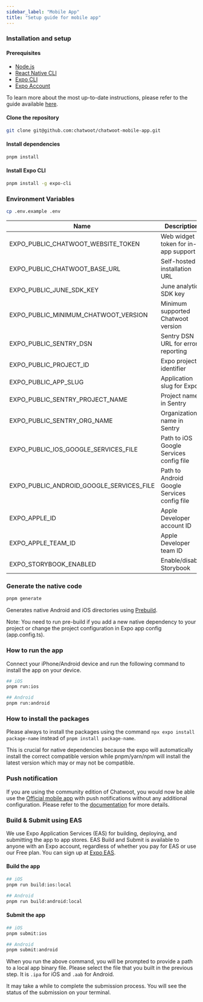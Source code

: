 ```yaml
---
sidebar_label: "Mobile App"
title: "Setup guide for mobile app"
---
```



### Installation and setup

#### Prerequisites

- [Node.js](https://nodejs.org/en/download/)
- [React Native CLI](https://reactnative.dev/docs/environment-setup)
- [Expo CLI](https://docs.expo.dev/get-started/installation/)
- [Expo Account](https://expo.dev/signup)

To learn more about the most up-to-date instructions, please refer to the guide available [here](https://docs.expo.dev/get-started/set-up-your-environment/).

#### Clone the repository

```bash
git clone git@github.com:chatwoot/chatwoot-mobile-app.git
```

#### Install dependencies

```bash
pnpm install
```

#### Install Expo CLI

```bash
pnpm install -g expo-cli
```

### Environment Variables

```bash
cp .env.example .env
```

| Name                                     | Description                                 | Default Value            | Required |
| ---------------------------------------- | ------------------------------------------- | ------------------------ | -------- |
| EXPO_PUBLIC_CHATWOOT_WEBSITE_TOKEN       | Web widget token for in-app support         | -                        | No       |
| EXPO_PUBLIC_CHATWOOT_BASE_URL            | Self-hosted installation URL                | https://app.chatwoot.com | Yes      |
| EXPO_PUBLIC_JUNE_SDK_KEY                 | June analytics SDK key                      | -                        | No       |
| EXPO_PUBLIC_MINIMUM_CHATWOOT_VERSION     | Minimum supported Chatwoot version          | -                        | Yes      |
| EXPO_PUBLIC_SENTRY_DSN                   | Sentry DSN URL for error reporting          | -                        | No       |
| EXPO_PUBLIC_PROJECT_ID                   | Expo project identifier                     | -                        | Yes      |
| EXPO_PUBLIC_APP_SLUG                     | Application slug for Expo                   | -                        | Yes      |
| EXPO_PUBLIC_SENTRY_PROJECT_NAME          | Project name in Sentry                      | -                        | No       |
| EXPO_PUBLIC_SENTRY_ORG_NAME              | Organization name in Sentry                 | -                        | No       |
| EXPO_PUBLIC_IOS_GOOGLE_SERVICES_FILE     | Path to iOS Google Services config file     | -                        | No       |
| EXPO_PUBLIC_ANDROID_GOOGLE_SERVICES_FILE | Path to Android Google Services config file | -                        | No       |
| EXPO_APPLE_ID                            | Apple Developer account ID                  | -                        | No       |
| EXPO_APPLE_TEAM_ID                       | Apple Developer team ID                     | -                        | No       |
| EXPO_STORYBOOK_ENABLED                   | Enable/disable Storybook                    | false                    | No       |

### Generate the native code

```bash
pnpm generate
```

Generates native Android and iOS directories using [Prebuild](https://docs.expo.dev/workflow/continuous-native-generation/).

Note: You need to run pre-build if you add a new native dependency to your project or change the project configuration in Expo app config (app.config.ts).

### How to run the app

Connect your iPhone/Android device and run the following command to install the app on your device.

```bash
## iOS
pnpm run:ios

## Android
pnpm run:android
```

### How to install the packages

Please always to install the packages using the command `npx expo install package-name` instead of `pnpm install package-name`.

This is crucial for native dependencies because the expo will automatically install the correct compatible version while pnpm/yarn/npm will install the latest version which may or may not be compatible.

### Push notification

If you are using the community edition of Chatwoot, you would now be able use the [Official mobile app](https://www.chatwoot.com/mobile-apps) with push notifications without any additional configuration. Please refer to the [documentation](https://www.chatwoot.com/hc/handbook/articles/1687935909-push-notification) for more details.


### Build & Submit using EAS

We use Expo Application Services (EAS) for building, deploying, and submitting the app to app stores. EAS Build and Submit is available to anyone with an Expo account, regardless of whether you pay for EAS or use our Free plan. You can sign up at [Expo EAS](https://expo.dev/eas).

#### Build the app

```bash
## iOS
pnpm run build:ios:local

## Android
pnpm run build:android:local
```


#### Submit the app

```bash
## iOS
pnpm submit:ios

## Android
pnpm submit:android
```


When you run the above command, you will be prompted to provide a path to a local app binary file. Please select the file that you built in the previous step. It is `.ipa` for iOS and `.aab` for Android.

It may take a while to complete the submission process. You will see the status of the submission on your terminal.